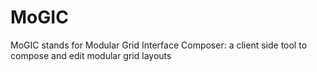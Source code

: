 MoGIC
=====

MoGIC stands for Modular Grid Interface Composer: a client side tool to compose and edit modular grid layouts